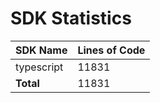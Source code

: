 # SDK Statistics

| SDK Name | Lines of Code |
| -------- | ------------- |
| typescript | 11831 |
| **Total** | 11831 |
